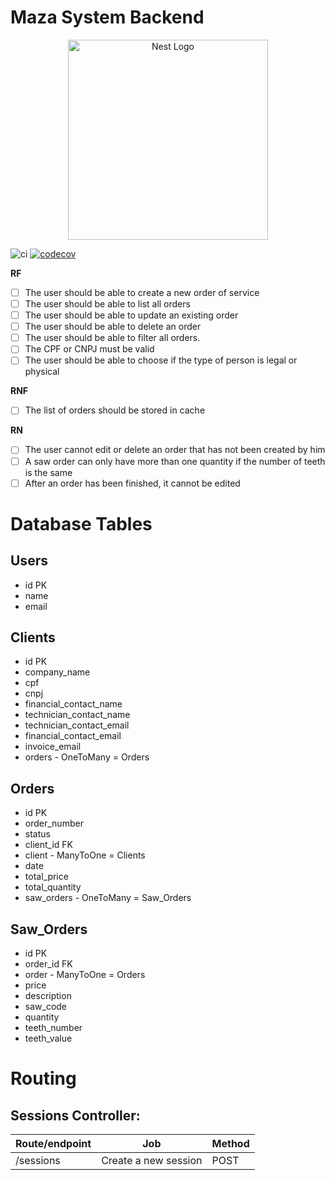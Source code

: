 # Maza System Backend

<p align="center">
  <a href="http://nestjs.com/" target="blank"><img src="https://nestjs.com/img/logo_text.svg" width="320" alt="Nest Logo" /></a>
</p>

![ci](https://github.com/griffan113/maza-system-backend/actions/workflows/jest.yml/badge.svg)
[![codecov](https://codecov.io/gh/griffan113/maza-system-backend/branch/master/graph/badge.svg?token=5AYT7LNEIF)](https://codecov.io/gh/griffan113/maza-system-backend)

**RF**

- [ ] The user should be able to create a new order of service
- [ ] The user should be able to list all orders
- [ ] The user should be able to update an existing order
- [ ] The user should be able to delete an order
- [ ] The user should be able to filter all orders.
- [ ] The CPF or CNPJ must be valid
- [ ] The user should be able to choose if the type of person is legal or physical

**RNF**

- [ ] The list of orders should be stored in cache

**RN**

- [ ] The user cannot edit or delete an order that has not been created by him
- [ ] A saw order can only have more than one quantity if the number of teeth is the same
- [ ] After an order has been finished, it cannot be edited

# Database Tables

## Users

- id PK
- name
- email

## Clients

- id PK
- company_name
- cpf
- cnpj
- financial_contact_name
- technician_contact_name
- technician_contact_email
- financial_contact_email
- invoice_email
- orders - OneToMany = Orders

## Orders

- id PK
- order_number
- status
- client_id FK
- client - ManyToOne = Clients
- date
- total_price
- total_quantity
- saw_orders - OneToMany = Saw_Orders

## Saw_Orders

- id PK
- order_id FK
- order - ManyToOne = Orders
- price
- description
- saw_code
- quantity
- teeth_number
- teeth_value

# Routing

## Sessions Controller:

| Route/endpoint | Job                  | Method |
| -------------- | -------------------- | ------ |
| /sessions      | Create a new session | POST   |
